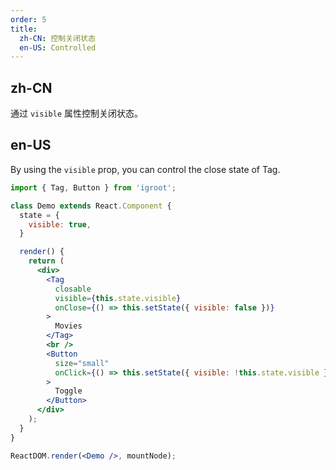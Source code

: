 ```yaml
---
order: 5
title:
  zh-CN: 控制关闭状态
  en-US: Controlled
---
```


## zh-CN

通过 `visible` 属性控制关闭状态。

## en-US

By using the `visible` prop, you can control the close state of Tag.

````jsx
import { Tag, Button } from 'igroot';

class Demo extends React.Component {
  state = {
    visible: true,
  }

  render() {
    return (
      <div>
        <Tag
          closable
          visible={this.state.visible}
          onClose={() => this.setState({ visible: false })}
        >
          Movies
        </Tag>
        <br />
        <Button
          size="small"
          onClick={() => this.setState({ visible: !this.state.visible })}
        >
          Toggle
        </Button>
      </div>
    );
  }
}

ReactDOM.render(<Demo />, mountNode);
````
